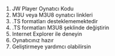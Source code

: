 1. JW Player Oynatıcı Kodu
2. M3U veya M3U8 oynatıcı linkleri
3. .TS formatları desteklememektedir
4. .TS formatları M3U8 şeklinde değiştirin
5. Internet Explorer ile deneyin
6. Oynatıcınız hazır
7. Geliştirmeye yardımcı olabilirsin